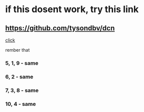 # if this dosent work, try this link
## https://github.com/tysondbv/dcn
<a href = "https://github.com/tysondbv/dcn">click</a>

rember that
### 5, 1, 9 - same
### 6, 2 - same
### 7, 3, 8  - same
### 10, 4 - same
